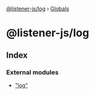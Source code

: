 [@listener-js/log](README.md) › [Globals](globals.md)

# @listener-js/log

## Index

### External modules

* ["log"](modules/_log_.md)
